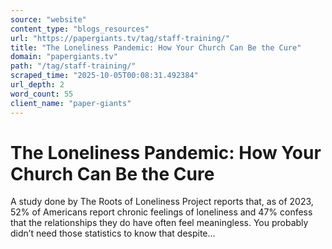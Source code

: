 ```yaml
---
source: "website"
content_type: "blogs_resources"
url: "https://papergiants.tv/tag/staff-training/"
title: "The Loneliness Pandemic: How Your Church Can Be the Cure"
domain: "papergiants.tv"
path: "/tag/staff-training/"
scraped_time: "2025-10-05T00:08:31.492384"
url_depth: 2
word_count: 55
client_name: "paper-giants"
---
```


# The Loneliness Pandemic: How Your Church Can Be the Cure

A study done by The Roots of Loneliness Project reports that, as of 2023, 52% of Americans report chronic feelings of loneliness and 47% confess that the relationships they do have often feel meaningless. You probably didn’t need those statistics to know that despite...